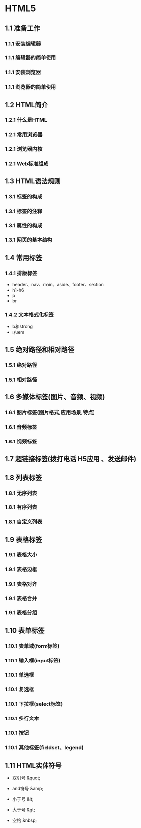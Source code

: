 # HTML5

## 1.1 准备工作

### 1.1.1 安装编辑器

### 1.1.1 编辑器的简单使用

### 1.1.1 安装浏览器

### 1.1.1 浏览器的简单使用

## 1.2 HTML简介

### 1.2.1 什么是HTML

### 1.2.1 常用浏览器

### 1.2.1 浏览器内核

### 1.2.1 Web标准组成

## 1.3 HTML语法规则

### 1.3.1 标签的构成

### 1.3.1 标签的注释

### 1.3.1 属性的构成

### 1.3.1 网页的基本结构

## 1.4 常用标签

### 1.4.1 排版标签

* header、nav、main、aside、footer、section
* h1-h6
* p
* br

### 1.4.2 文本格式化标签

* b和strong
* i和em

## 1.5 绝对路径和相对路径

### 1.5.1 绝对路径

### 1.5.1 相对路径

## 1.6 多媒体标签(图片、音频、视频)

### 1.6.1  图片标签(图片格式,应用场景,特点)

### 1.6.1  音频标签

### 1.6.1  视频标签
  
## 1.7 超链接标签(拨打电话 H5应用 、发送邮件)

## 1.8 列表标签

### 1.8.1 无序列表

### 1.8.1 有序列表

### 1.8.1 自定义列表

## 1.9 表格标签

### 1.9.1 表格大小

### 1.9.1 表格边框

### 1.9.1 表格对齐

### 1.9.1 表格合并

### 1.9.1 表格分组

## 1.10 表单标签

### 1.10.1 表单域(form标签)

### 1.10.1 输入框(input标签)

### 1.10.1 单选框

### 1.10.1 复选框

### 1.10.1 下拉框(select标签)

### 1.10.1 多行文本

### 1.10.1 按钮

### 1.10.1 其他标签(fieldset、legend)

## 1.11 HTML实体符号

* 双引号 \&quot;

* and符号 \&amp;

* 小于号 \&lt;

* 大于号 \&gt;

* 空格 \&nbsp;
